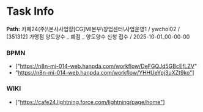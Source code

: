 # Task Info

**Path:** 카페24(주)\본사사업장\[CG]MI본부\창업센터\사업운영1 / ywchoi02 / [351312] 가맹점 양도양수 _ 폐점 _ 양도양수 신청 접수 / 2025-10-01_00-00-00

### BPMN
- ["https://n8n-mi-014-web.hanpda.com/workflow/DeFGQJd5GBcEfLZV"
- "https://n8n-mi-014-web.hanpda.com/workflow/YHHUeYpj3uXZt9ko"]

### WIKI
- ["https://cafe24.lightning.force.com/lightning/page/home"]


